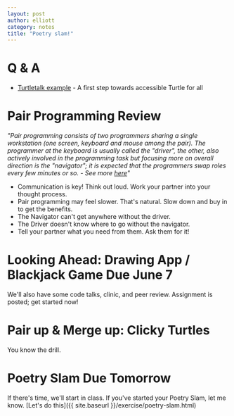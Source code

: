 ```yaml
---
layout: post
author: elliott
category: notes
title: "Poetry slam!"
---
```


# Q & A

* [Turtletalk example](https://trinket.io/python/a49153e12a) - A first step towards accessible Turtle for all

# Pair Programming Review

*"Pair programming consists of two programmers sharing a single workstation (one screen, keyboard and mouse among the pair). The programmer at the keyboard is usually called the "driver", the other, also actively involved in the programming task but focusing more on overall direction is the "navigator"; it is expected that the programmers swap roles every few minutes or so. - See more [here](http://guide.agilealliance.org/guide/pairing.html)"*

* Communication is key!  Think out loud.  Work your partner into your thought process.
* Pair programming may feel slower.  That's natural.  Slow down and buy in to get the benefits.
* The Navigator can't get anywhere without the driver.
* The Driver doesn't know where to go without the navigator.
* Tell your partner what you need from them.  Ask them for it!

# Looking Ahead: Drawing App / Blackjack Game Due June 7

We'll also have some code talks, clinic, and peer review.  Assignment is posted; get started now!

# Pair up & Merge up: Clicky Turtles

You know the drill.

# Poetry Slam Due Tomorrow

If there's time, we'll start in class.  If you've started your Poetry Slam, let me know.  [Let's do this]({{ site.baseurl }}/exercise/poetry-slam.html)